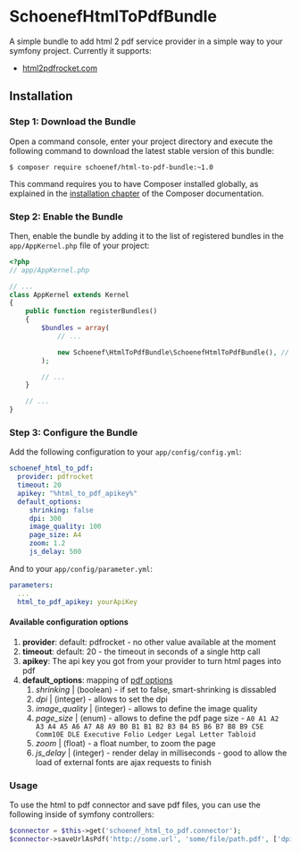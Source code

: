 # SchoenefHtmlToPdfBundle
A simple bundle to add html 2 pdf service provider in a simple way to your symfony project. Currently it supports:

 - [html2pdfrocket.com](https://www.html2pdfrocket.com)

## Installation

### Step 1: Download the Bundle


Open a command console, enter your project directory and execute the
following command to download the latest stable version of this bundle:

```console
$ composer require schoenef/html-to-pdf-bundle:~1.0
```

This command requires you to have Composer installed globally, as explained
in the [installation chapter](https://getcomposer.org/doc/00-intro.md)
of the Composer documentation.

### Step 2: Enable the Bundle

Then, enable the bundle by adding it to the list of registered bundles
in the `app/AppKernel.php` file of your project:

```php
<?php
// app/AppKernel.php

// ...
class AppKernel extends Kernel
{
    public function registerBundles()
    {
        $bundles = array(
            // ...

            new Schoenef\HtmlToPdfBundle\SchoenefHtmlToPdfBundle(), // takes care of html to pdf conversion via third party services
        );

        // ...
    }

    // ...
}
```

### Step 3: Configure the Bundle

Add the following configuration to your ```app/config/config.yml```:
```yml
schoenef_html_to_pdf:
  provider: pdfrocket
  timeout: 20
  apikey: "%html_to_pdf_apikey%"
  default_options:
     shrinking: false
     dpi: 300
     image_quality: 100
     page_size: A4
     zoom: 1.2
     js_delay: 500
```

And to your ```app/config/parameter.yml```:
```yml
parameters:
  ...
  html_to_pdf_apikey: yourApiKey
```

#### Available configuration options

1. **provider**: default: pdfrocket - no other value available at the moment
1. **timeout**: default: 20 - the timeout in seconds of a single http call
1. **apikey**: The api key you got from your provider to turn html pages into pdf
1. **default_options**: mapping of [pdf options](https://www.html2pdfrocket.com/#htmltopdf)
   1. *shrinking* | (boolean) - if set to false, smart-shrinking is dissabled
   1. *dpi* | (integer) - allows to set the dpi
   1. *image_quality* | (integer) - allows to define the image quality
   1. *page_size* | (enum) - allows to define the pdf page size - ```A0 A1 A2 A3 A4 A5 A6 A7 A8 A9 B0 B1 B1 B2 B3 B4 B5 B6 B7 B8 B9 C5E Comm10E DLE Executive Folio Ledger Legal Letter Tabloid```
   1. *zoom* | (float) - a float number, to zoom the page 
   1. *js_delay* | (integer) - render delay in milliseconds - good to allow the load of external fonts are ajax requests to finish

### Usage

To use the html to pdf connector and save pdf files, you can use the following inside of symfony controllers:

```php
$connector = $this->get('schoenef_html_to_pdf.connector');
$connector->saveUrlAsPdf('http://some.url', 'some/file/path.pdf', ['dpi' => 96]);
```
